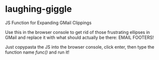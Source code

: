 # laughing-giggle
JS Function for Expanding GMail Clippings

Use this in the browser console to get rid of those frustrating ellipses in GMail and replace it with what should actually be there: EMAIL FOOTERS!

Just copypasta the JS into the browser console, click enter, then type the function name *func()* and run it!
